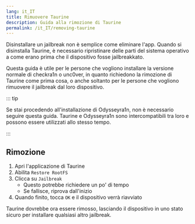 ```yaml
---
lang: it_IT
title: Rimuovere Taurine
description: Guida alla rimozione di Taurine
permalink: /it_IT/removing-taurine
---
```


Disinstallare un jailbreak non è semplice come eliminare l'app. Quando si disinstalla Taurine, è necessario ripristinare delle parti del sistema operativo a come erano prima che il dispositivo fosse jailbreakkato.

Questa guida è utile per le persone che vogliono installare la versione normale di checkra1n o unc0ver, in quanto richiedono la rimozione di Taurine come prima cosa, o anche soltanto per le persone che vogliono rimuovere il jailbreak dal loro dispositivo.

::: tip

Se stai procedendo all'installazione di Odysseyra1n, non è necessario seguire questa guida. Taurine e Odysseyra1n sono intercompatibili tra loro e possono essere utilizzati allo stesso tempo.

:::


## Rimozione

1. Apri l'applicazione di Taurine
1. Abilita `Restore RootFS`
1. Clicca su `Jailbreak`
    - Questo potrebbe richiedere un po' di tempo
    - Se fallisce, riprova dall'inizio
1. Quando finito, tocca `OK` e il dispositivo verrà riavviato

Taurine dovrebbe ora essere rimosso, lasciando il dispositivo in uno stato sicuro per installare qualsiasi altro jailbreak.
